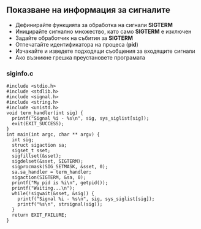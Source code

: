 ## Показване на информация за сигналите

- Дефинирайте функцията за обработка на сигнали **SIGTERM**
- Иницирайте сигнално множество, като само **SIGTERM** е изключен
- Задайте обработчик на събития за **SIGTERM**
- Отпечатайте идентификатора на процеса (**pid**)
- Изчакайте и изведете подходящи съобщения за входящите сигнали
- Ако възникне грешка преустановете програмата

### siginfo.c
```
#include <stdio.h>
#include <stdlib.h>
#include <signal.h>
#include <string.h>
#include <unistd.h>
void term_handler(int sig) {
  printf("Signal %i - %s\n", sig, sys_siglist[sig]);
  exit(EXIT_SUCCESS);
}
int main(int argc, char ** argv) {
  int sig;
  struct sigaction sa;
  sigset_t sset;
  sigfillset(&sset);
  sigdelset(&sset, SIGTERM);
  sigprocmask(SIG_SETMASK, &sset, 0);
  sa.sa_handler = term_handler;
  sigaction(SIGTERM, &sa, 0);
  printf("My pid is %i\n", getpid());
  printf("Waiting...\n");
  while(!sigwait(&sset, &sig)) {
    printf("Signal %i - %s\n", sig, sys_siglist[sig]);
    printf("%s\n", strsignal(sig));
  }
  return EXIT_FAILURE;
}
```